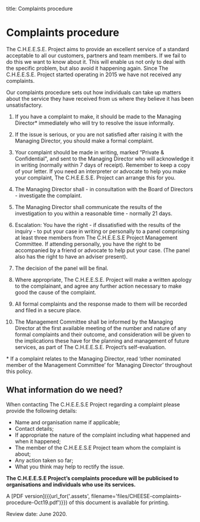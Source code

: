 title: Complaints procedure

# Complaints procedure

The C.H.E.E.S.E. Project aims to provide an excellent service of a standard
acceptable to all our customers, partners and team members. If we fail to do
this we want to know about it. This will enable us not only to deal with the
specific problem, but also avoid it happening again. Since The C.H.E.E.S.E.
Project started operating in 2015 we have not received any complaints.

Our complaints procedure sets out how individuals can take up matters about the
service they have received from us where they believe it has been
unsatisfactory.

1. If you have a complaint to make, it should be made to the Managing
   Director\*  immediately who will try to resolve the issue informally. 

2. If the issue is serious, or you are not satisfied after raising it with the
   Managing Director, you should make a formal complaint.

3. Your complaint should be made in writing, marked “Private & Confidential",
   and sent to the Managing Director who will acknowledge it in writing
   (normally within 7 days of receipt). Remember to keep a copy of your letter. If
   you need an interpreter or advocate to help you make your complaint, The
   C.H.E.E.S.E. Project can arrange this for you.

4. The Managing Director shall - in consultation with the Board of Directors -
   investigate the complaint. 

5. The Managing Director shall communicate the results of the investigation to
   you within a reasonable time - normally 21 days.

6. Escalation: You have the right - if dissatisfied with the results of the
   inquiry - to put your case in writing or personally to a panel comprising at
   least three members from The C.H.E.E.S.E Project Management Committee. If
   attending personally, you have the right to be accompanied by a friend or
   advocate to help put your case. (The panel also has the right to have an
   adviser present).

7. The decision of the panel will be final.

8. Where appropriate, The C.H.E.E.S.E. Project will make a written apology to
   the complainant, and agree any further action necessary to make good the
   cause of the complaint.

9. All formal complaints and the response made to them will be recorded and
   filed in a secure place.

10. The Management Committee shall be informed by the Managing Director at the
    first available meeting of the number and nature of any formal complaints
    and their outcome, and consideration will be given to the implications these
    have for the planning and management of future services, as part of The
    C.H.E.E.S.E. Project’s self-evaluation.

\* If a complaint relates to the Managing Director, read ‘other nominated
member of the Management Committee’ for ‘Managing Director’ throughout this
policy.

## What information do we need?

When contacting The C.H.E.E.S.E Project regarding a complaint please provide the following details:

-	Name and organisation name if applicable;
-	Contact details;
-	If appropriate the nature of the complaint including what happened and when it happened;
-	The member of the C.H.E.E.S.E Project team whom the complaint is about;
-	Any action taken so far;
-	What you think may help to rectify the issue.

**The C.H.E.E.S.E Project’s complaints procedure will be publicised to
organisations and individuals who use its services.**

A  [PDF version]({{url_for('.assets',
filename='files/CHEESE-complaints-procedure-Oct19.pdf')}}) of this document is
available for printing.

Review date: June 2020.
